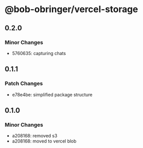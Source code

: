 # @bob-obringer/vercel-storage

## 0.2.0

### Minor Changes

- 5760635: capturing chats

## 0.1.1

### Patch Changes

- e78e4be: simplified package structure

## 0.1.0

### Minor Changes

- a208168: removed s3
- a208168: moved to vercel blob
